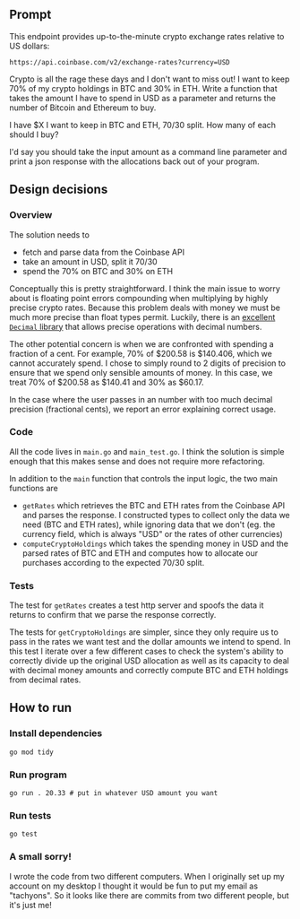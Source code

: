 ## Prompt

This endpoint provides up-to-the-minute crypto exchange rates relative to US dollars:
```
https://api.coinbase.com/v2/exchange-rates?currency=USD
```

Crypto is all the rage these days and I don't want to miss out! I want to keep 70% of my crypto holdings in BTC and 30% in ETH. Write a function that takes the amount I have to spend in USD as a parameter and returns the number of Bitcoin and Ethereum to buy.

I have $X I want to keep in BTC and ETH, 70/30 split. How many of each should I buy?

I'd say you should take the input amount as a command line parameter and print a json response with the allocations back out of your program.

## Design decisions

### Overview

The solution needs to
  - fetch and parse data from the Coinbase API
  - take an amount in USD, split it 70/30
  - spend the 70% on BTC and 30% on ETH

Conceptually this is pretty straightforward. I think the main issue to worry about is floating point errors compounding when multiplying by highly precise crypto rates. Because this problem deals with money we must be much more precise than float types permit. Luckily, there is an [excellent `Decimal` library](https://github.com/shopspring/decimal) that allows precise operations with decimal numbers.

The other potential concern is when we are confronted with spending a fraction of a cent. For example, 70% of $200.58 is $140.406, which we cannot accurately spend. I chose to simply round to 2 digits of precision to ensure that we spend only sensible amounts of money. In this case, we treat 70% of $200.58 as $140.41 and 30% as $60.17.

In the case where the user passes in an number with too much decimal precision (fractional cents), we report an error explaining correct usage.

### Code
All the code lives in `main.go` and `main_test.go`. I think the solution is simple enough that this makes sense and does not require more refactoring.

In addition to the `main` function that controls the input logic, the two main functions are 
- `getRates` which retrieves the BTC and ETH rates from the Coinbase API and parses the response. I constructed types to collect only the data we need (BTC and ETH rates), while ignoring data that we don't (eg. the currency field, which is always "USD" or the rates of other currencies)
- `computeCryptoHoldings` which takes the spending money in USD and the parsed rates of BTC and ETH and computes how to allocate our purchases according to the expected 70/30 split.

### Tests
The test for `getRates` creates a test http server and spoofs the data it returns to confirm that we parse the response correctly.

The tests for `getCryptoHoldings` are simpler, since they only require us to pass in the rates we want test and the dollar amounts we intend to spend. In this test I iterate over a few different cases to check the system's ability to correctly divide up the original USD allocation as well as its capacity to deal with decimal money amounts and correctly compute BTC and ETH holdings from decimal rates.

## How to run

### Install dependencies

```
go mod tidy
```

### Run program

```
go run . 20.33 # put in whatever USD amount you want
```

### Run tests

```
go test
```

### A small sorry!

I wrote the code from two different computers. When I originally set up my account on my desktop I thought it would be fun to put my email as "tachyons". So it looks like there are commits from two different people, but it's just me!
